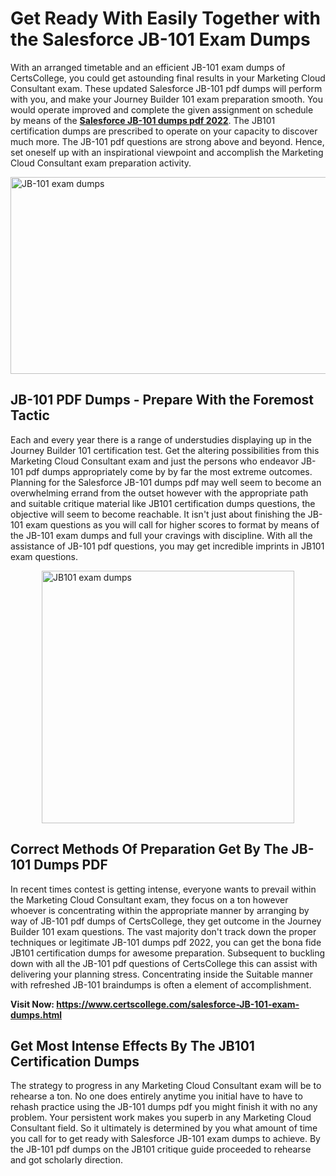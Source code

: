 <h1><strong>Get Ready With Easily Together with the Salesforce JB-101 Exam Dumps&nbsp;</strong></h1>
<p><span style="font-weight: 400;">With an arranged timetable and an efficient  JB-101 exam dumps of CertsCollege, you could get astounding final results in your Marketing Cloud Consultant exam. These updated Salesforce JB-101 pdf dumps will perform with you, and make your Journey Builder 101 exam preparation smooth. You would operate improved and complete the given assignment on schedule by means of the <strong><a href="https://www.certscollege.com/salesforce-JB-101-exam-dumps.html">Salesforce JB-101 dumps pdf 2022</a></strong>. The JB101 certification dumps are prescribed to operate on your capacity to discover much more. The  JB-101 pdf questions are strong above and beyond. Hence, set oneself up with an inspirational viewpoint and accomplish the Marketing Cloud Consultant exam preparation activity.&nbsp;</span></p>
<p><span style="font-weight: 400;"><img style="display: block; margin-left: auto; margin-right: auto;" src="https://i.ibb.co/CPDK3ps/Yellow-and-Blue-Initiative-Blog-Banner.png" alt="JB-101 exam dumps" width="559" height="315" /></span></p>
<h2><strong>JB-101 PDF Dumps - Prepare With the Foremost Tactic</strong></h2>
<p><span style="font-weight: 400;">Each and every year there is a range of understudies displaying up in the Journey Builder 101 certification test. Get the altering possibilities from this Marketing Cloud Consultant exam and just the persons who endeavor JB-101 pdf dumps appropriately come by by far the most extreme outcomes. Planning for the Salesforce JB-101 dumps pdf may well seem to become an overwhelming errand from the outset however with the appropriate path and suitable critique material like JB101 certification dumps questions, the objective will seem to become reachable. It isn't just about finishing the JB-101 exam questions as you will call for higher scores to format by means of the JB-101 exam dumps and full your cravings with discipline. With all the assistance of JB-101 pdf questions, you may get incredible imprints in JB101 exam questions.</span></p>
<p><span style="font-weight: 400;"><a href="https://tinyurl.com/y9j53zu4"><img style="display: block; margin-left: auto; margin-right: auto;" src="https://i.ibb.co/9tMrhdY/Teacher-Appreciation-Invitation.png" alt="JB101 exam dumps " width="404" height="404" /></a></span></p>
<h2><strong>Correct Methods Of Preparation Get By The JB-101 Dumps PDF</strong></h2>
<p><span style="font-weight: 400;">In recent times contest is getting intense, everyone wants to prevail within the Marketing Cloud Consultant exam, they focus on a ton however whoever is concentrating within the appropriate manner by arranging by way of JB-101 pdf dumps of CertsCollege, they get outcome in the Journey Builder 101 exam questions. The vast majority don't track down the proper techniques or legitimate JB-101 dumps pdf 2022, you can get the bona fide JB101 certification dumps for awesome preparation. Subsequent to buckling down with all the  JB-101 pdf questions of CertsCollege this can assist with delivering your planning stress. Concentrating inside the Suitable manner with refreshed JB-101 braindumps is often a element of accomplishment.</span></p>
<p><span style="font-weight: 400;"><strong>Visit Now: <a href="https://www.certscollege.com/salesforce-JB-101-exam-dumps.html">https://www.certscollege.com/salesforce-JB-101-exam-dumps.html</a></strong></span></p>
<h2><strong>Get Most Intense Effects By The JB101 Certification Dumps</strong></h2>
<p><span style="font-weight: 400;">The strategy to progress in any Marketing Cloud Consultant exam will be to rehearse a ton. No one does entirely anytime you initial have to have to rehash practice using the JB-101 dumps pdf you might finish it with no any problem. Your persistent work makes you superb in any Marketing Cloud Consultant field. So it ultimately is determined by you what amount of time you call for to get ready with Salesforce JB-101 exam dumps to achieve. By the JB-101 pdf dumps on the JB101 critique guide proceeded to rehearse and got scholarly direction.</span></p>
